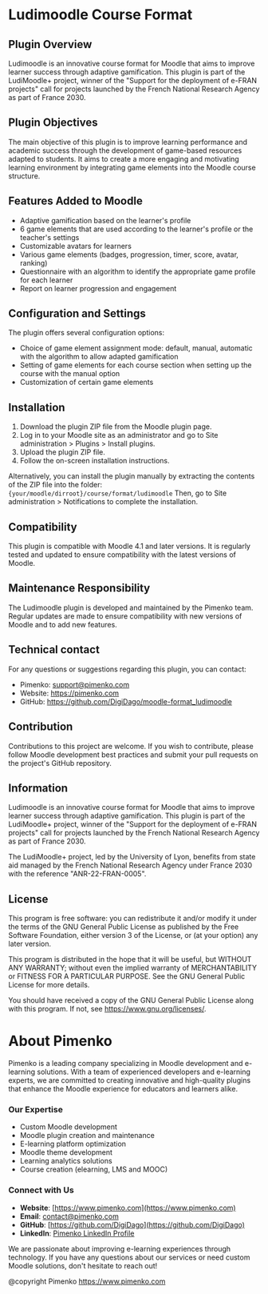# Ludimoodle Course Format

## Plugin Overview
Ludimoodle is an innovative course format for Moodle that aims to improve learner success through adaptive gamification. This plugin is part of the LudiMoodle+ project, winner of the "Support for the deployment of e-FRAN projects" call for projects launched by the French National Research Agency as part of France 2030.

## Plugin Objectives
The main objective of this plugin is to improve learning performance and academic success through the development of game-based resources adapted to students. It aims to create a more engaging and motivating learning environment by integrating game elements into the Moodle course structure.

## Features Added to Moodle
- Adaptive gamification based on the learner's profile
- 6 game elements that are used according to the learner's profile or the teacher's settings
- Customizable avatars for learners
- Various game elements (badges, progression, timer, score, avatar, ranking)
- Questionnaire with an algorithm to identify the appropriate game profile for each learner
- Report on learner progression and engagement

## Configuration and Settings
The plugin offers several configuration options:
- Choice of game element assignment mode: default, manual, automatic with the algorithm to allow adapted gamification
- Setting of game elements for each course section when setting up the course with the manual option
- Customization of certain game elements

## Installation
1. Download the plugin ZIP file from the Moodle plugin page.
2. Log in to your Moodle site as an administrator and go to Site administration > Plugins > Install plugins.
3. Upload the plugin ZIP file.
4. Follow the on-screen installation instructions.

Alternatively, you can install the plugin manually by extracting the contents of the ZIP file into the folder:
`{your/moodle/dirroot}/course/format/ludimoodle`
Then, go to Site administration > Notifications to complete the installation.

## Compatibility
This plugin is compatible with Moodle 4.1 and later versions. It is regularly tested and updated to ensure compatibility with the latest versions of Moodle.

## Maintenance Responsibility
The Ludimoodle plugin is developed and maintained by the Pimenko team. Regular updates are made to ensure compatibility with new versions of Moodle and to add new features.

## Technical contact
For any questions or suggestions regarding this plugin, you can contact:
- Pimenko: support@pimenko.com
- Website: https://pimenko.com
- GitHub: https://github.com/DigiDago/moodle-format_ludimoodle

## Contribution
Contributions to this project are welcome. If you wish to contribute, please follow Moodle development best practices and submit your pull requests on the project's GitHub repository.

## Information
Ludimoodle is an innovative course format for Moodle that aims to improve learner success through adaptive gamification. This plugin is part of the LudiMoodle+ project, winner of the "Support for the deployment of e-FRAN projects" call for projects launched by the French National Research Agency as part of France 2030.

The LudiMoodle+ project, led by the University of Lyon, benefits from state aid managed by the French National Research Agency under France 2030 with the reference "ANR-22-FRAN-0005".



## License
This program is free software: you can redistribute it and/or modify it under the terms of the GNU General Public License as published by the Free Software Foundation, either version 3 of the License, or (at your option) any later version.

This program is distributed in the hope that it will be useful, but WITHOUT ANY WARRANTY; without even the implied warranty of MERCHANTABILITY or FITNESS FOR A PARTICULAR PURPOSE. See the GNU General Public License for more details.

You should have received a copy of the GNU General Public License along with this program. If not, see <https://www.gnu.org/licenses/>.


About Pimenko
===================

Pimenko is a leading company specializing in Moodle development and e-learning solutions. With a team of experienced developers and e-learning experts, we are committed to creating innovative and high-quality plugins that enhance the Moodle experience for educators and learners alike.

### Our Expertise

- Custom Moodle development
- Moodle plugin creation and maintenance
- E-learning platform optimization
- Moodle theme development
- Learning analytics solutions
- Course creation (elearning, LMS and MOOC)

### Connect with Us

- **Website**: [https://www.pimenko.com](https://www.pimenko.com)
- **Email**: contact@pimenko.com
- **GitHub**: [https://github.com/DigiDago](https://github.com/DigiDago)
- **LinkedIn**: [Pimenko LinkedIn Profile](https://www.linkedin.com/company/pimenko/)

We are passionate about improving e-learning experiences through technology. If you have any questions about our services or need custom Moodle solutions, don't hesitate to reach out!

@copyright Pimenko https://www.pimenko.com

